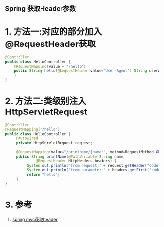 Spring 获取Header参数
---
# 1. 方法一:对应的部分加入@RequestHeader获取
```java
@Controller
public class HelloController {
    @RequestMapping(value = "/hello")
    public String hello(@RequestHeader(value="User-Agent") String userAgent){
    }
}
```

# 2. 方法二:类级别注入HttpServletRequest
```java
@Controller
@RequestMapping("/hello")
public class HelloController {
     @Autowired
     private HttpServletRequest request;

     @RequestMapping(value="/printname/{name}", method=RequestMethod.GET)
     public String printName(@PathVariable String name,
              @RequestHeader HttpHeaders headers) {
          System.out.println("from request:" + request.getHeader("code"));
          System.out.println("from parameter:" + headers.getFirst("code"));
          return "hello";
     }
}
```

# 3. 参考
1. <a href = "https://www.cnblogs.com/yuwentims/articles/9721953.html">spring mvc获取header</a>